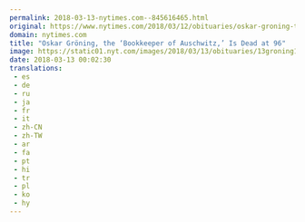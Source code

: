 ```yaml
---
permalink: 2018-03-13-nytimes.com--845616465.html
original: https://www.nytimes.com/2018/03/12/obituaries/oskar-groning-the-bookkeeper-of-auschwitz-is-dead-at-96.html?partner=rss&amp;emc=rss
domain: nytimes.com
title: "Oskar Gröning, the ‘Bookkeeper of Auschwitz,’ Is Dead at 96"
image: https://static01.nyt.com/images/2018/03/13/obituaries/13groning1/13groning1-mediumThreeByTwo440.jpg
date: 2018-03-13 00:02:30
translations: 
 - es
 - de
 - ru
 - ja
 - fr
 - it
 - zh-CN
 - zh-TW
 - ar
 - fa
 - pt
 - hi
 - tr
 - pl
 - ko
 - hy
---
```


